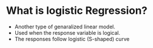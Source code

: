 # What is logistic Regression?
* Another type of genaralized linear model.
* Used when the response variable is logical.
* The responses follow logistic (S-shaped) curve